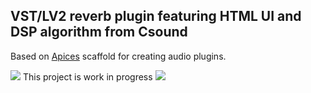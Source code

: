 VST/LV2 reverb plugin featuring HTML UI and DSP algorithm from Csound
---------------------------------------------------------------------

Based on [Apices](https://github.com/lucianoiam/apices) scaffold for creating audio plugins.

![](http://textfiles.com/underconstruction/AtAthensOracle1388imagesconstruct.gif) This project is work in progress ![](http://textfiles.com/underconstruction/AtAthensOracle1388imagesconstruct.gif)
